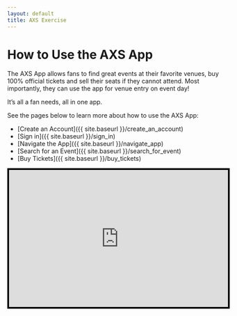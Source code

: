 ```yaml
---
layout: default
title: AXS Exercise
---
```

# How to Use the AXS App

The AXS App allows fans to find great events at their favorite venues, buy 100% official tickets and sell their seats if they cannot attend. Most importantly, they can use the app for venue entry on event day!

It’s all a fan needs, all in one app.

See the pages below to learn more about how to use the AXS App:
- [Create an Account]({{ site.baseurl }}/create_an_account)
- [Sign in]({{ site.baseurl }}/sign_in)
- [Navigate the App]({{ site.baseurl }}/navigate_app)
- [Search for an Event]({{ site.baseurl }}/search_for_event)
- [Buy Tickets]({{ site.baseurl }}/buy_tickets)

<iframe width="560" height="315" src="https://www.youtube.com/embed/6nEDt4tAcjg?si=cq-pWb2UDCp8AHsd" title="YouTube video player" frameborder="0" allow="accelerometer; autoplay; clipboard-write; encrypted-media; gyroscope; picture-in-picture; web-share" referrerpolicy="strict-origin-when-cross-origin" allowfullscreen style="border:0.25rem solid black; max-width: 100%"></iframe>